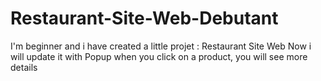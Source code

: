 # Restaurant-Site-Web-Debutant
I'm beginner and i have created a little projet : Restaurant Site Web 
Now i will update it with Popup when you click on a product, you will see more details
